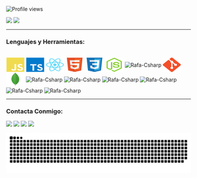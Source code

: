 
<p align="left"> <img src="https://komarev.com/ghpvc/?username=SamuelUru2001&color=green" alt="Profile views" /> </p>
<div> 
<!-- <img height='200em' src='https://github-readme-stats.vercel.app/api/top-langs/?username=SamuelUru2001&layout=compact)](https://github.com/anuraghazra&langs_count=5&exclude_repo=ventasAutos.github.io,/github-readme-stats'/> -->
  <img height='200em' src='https://github-readme-stats.vercel.app/api/top-langs/?username=SamuelUru2001&layout=compact)](https://github.com/anuraghazra&langs_count=5/github-readme-stats'/>
<img height='200em' src='https://github-readme-stats.vercel.app/api?username=SamuelUru2001&show_icons=true&theme=dark)](https://github.com/anuraghazra/github-readme-stats'/>
  </div>
    <hr>
<h3>Lenguajes y Herramientas:</h3>
  <div style='display: inline_block'><br>
<img align="center" alt="Rafa-Js" height="40" width="50" src="https://raw.githubusercontent.com/devicons/devicon/master/icons/javascript/javascript-plain.svg">
  <img align="center" alt="Rafa-Ts" height="40" width="50" src="https://raw.githubusercontent.com/devicons/devicon/master/icons/typescript/typescript-plain.svg">
  <img align="center" alt="Rafa-React" height="40" width="50" src="https://raw.githubusercontent.com/devicons/devicon/master/icons/react/react-original.svg">
  <img align="center" alt="Rafa-HTML" height="40" width="50" src="https://raw.githubusercontent.com/devicons/devicon/master/icons/html5/html5-original.svg">
  <img align="center" alt="Rafa-CSS" height="40" width="50" src="https://raw.githubusercontent.com/devicons/devicon/master/icons/css3/css3-original.svg">
  <img align="center" alt="Rafa-Python" height="40" width="50" src="https://raw.githubusercontent.com/devicons/devicon/master/icons/nodejs/nodejs-original.svg">
  <img align="center" alt="Rafa-Csharp" height="40" width="50" src="https://cdn.jsdelivr.net/gh/devicons/devicon/icons/github/github-original-wordmark.svg">
  <img align="center" alt="Rafa-Csharp" height="40" width="50" src="https://raw.githubusercontent.com/devicons/devicon/master/icons/git/git-original.svg">
  <img align="center" alt="Rafa-Csharp" height="40" width="50" src="https://raw.githubusercontent.com/devicons/devicon/master/icons/mongodb/mongodb-original.svg">
  <img align="center" alt="Rafa-Csharp" height="40" width="50" src="https://cdn.jsdelivr.net/gh/devicons/devicon/icons/bootstrap/bootstrap-original.svg">
  <img align="center" alt="Rafa-Csharp" height="40" width="50" src="https://cdn.jsdelivr.net/gh/devicons/devicon/icons/docker/docker-plain-wordmark.svg">
  <img align="center" alt="Rafa-Csharp" height="40" width="50" src="https://cdn.jsdelivr.net/gh/devicons/devicon/icons/jquery/jquery-plain-wordmark.svg">
  <img align="center" alt="Rafa-Csharp" height="40" width="50" src="https://cdn.jsdelivr.net/gh/devicons/devicon/icons/nextjs/nextjs-line.svg">
  <img align="center" alt="Rafa-Csharp" height="40" width="50" src="https://cdn.jsdelivr.net/gh/devicons/devicon/icons/npm/npm-original-wordmark.svg">
  <img align="center" alt="Rafa-Csharp" height="40" width="50" src="https://cdn.jsdelivr.net/gh/devicons/devicon/icons/vscode/vscode-original.svg">
  </div>
  <hr>
  <h3>Contacta Conmigo:</h3>
<div> 
  <a href="https://www.instagram.com/samuelurg08_/" target="_blank"><img src="https://img.shields.io/badge/Instagram-E4405F?style=for-the-badge&logo=instagram&logoColor=white" target="_blank"></a>
   <a href="" target="_blank"><img src="https://img.shields.io/badge/Telegram-2CA5E0?style=for-the-badge&logo=telegram&logoColor=white" target="_blank"></a>
  <a href="https://www.linkedin.com/in/samuel-urunaga-786856226/" target="_blank"><img src="https://img.shields.io/badge/-LinkedIn-%230077B5?style=for-the-badge&logo=linkedin&logoColor=white" target="_blank"></a> 
  <a href = "mailto:urunaga.63@gmail.com"><img src="https://img.shields.io/badge/Gmail-D14836?style=for-the-badge&logo=gmail&logoColor=white" target="_blank"></a>

</div>

  ![Snake animation](https://github.com/SamuelUru2001/SamuelUru2001/blob/output/github-contribution-grid-snake.svg)


